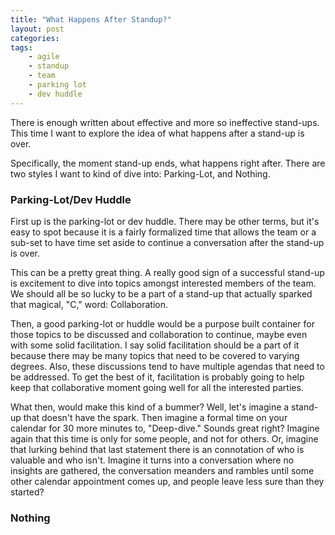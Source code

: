 ```yaml
---
title: "What Happens After Standup?"
layout: post
categories:
tags:
    - agile
    - standup
    - team
    - parking lot
    - dev huddle
---
```


There is enough written about effective and more so ineffective stand-ups. This time I want to explore the idea of what
happens after a stand-up is over. 

Specifically, the moment stand-up ends, what happens right after. There are two styles I want to kind of dive into:
Parking-Lot, and Nothing.


### Parking-Lot/Dev Huddle
First up is the parking-lot or dev huddle. There may be other terms, but it's easy to spot because it is a fairly
formalized time that allows the team or a sub-set to have time set aside to continue a conversation after the stand-up
is over.

This can be a pretty great thing. A really good sign of a successful stand-up is excitement to dive into topics amongst
interested members of the team. We should all be so lucky to be a part of a stand-up that actually sparked that
magical, "C," word: Collaboration.

Then, a good parking-lot or huddle would be a purpose built container for those topics to be discussed and
collaboration to continue, maybe even with some solid facilitation. I say solid facilitation should be a part of it
because there may be many topics that need to be covered to varying degrees. Also, these discussions tend to have
multiple agendas that need to be addressed. To get the best of it, facilitation is probably going to help keep that
collaborative moment going well for all the interested parties.

What then, would make this kind of a bummer? Well, let's imagine a stand-up that doesn't have the spark. Then imagine a
formal time on your calendar for 30 more minutes to, "Deep-dive." Sounds great right? Imagine again that this time is
only for some people, and not for others. Or, imagine that lurking behind that last statement there is an connotation
of who is valuable and who isn't. Imagine it turns into a conversation where no insights are gathered, the conversation
meanders and rambles until some other calendar appointment comes up, and people leave less sure than they started?

### Nothing
